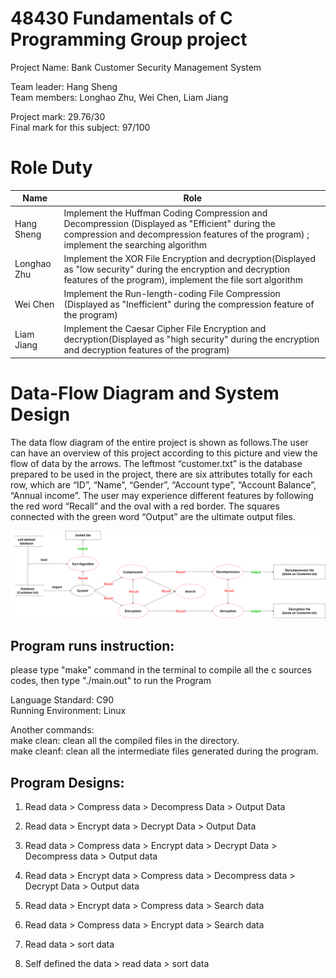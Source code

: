 # 48430 Fundamentals of C Programming Group project

Project Name: Bank Customer Security Management System

Team leader: Hang Sheng<br>
Team members: Longhao Zhu, Wei Chen, Liam Jiang

Project mark: 29.76/30<br>
Final mark for this subject: 97/100

# Role Duty

|Name | Role |
|------ | ------- |
| Hang Sheng | Implement the Huffman Coding Compression and Decompression (Displayed as "Efficient" during the compression and decompression features of the program) ; implement the searching algorithm |
| Longhao Zhu | Implement the XOR File Encryption and decryption(Displayed as "low security" during the encryption and decryption features of the program), implement the file sort algorithm  |
| Wei Chen  | Implement the Run-length-coding File Compression (Displayed as "Inefficient" during the compression feature of the program) |
| Liam Jiang | Implement the Caesar Cipher File Encryption and decryption(Displayed as "high security" during the encryption and decryption features of the program) |

# Data-Flow Diagram and System Design

The data flow diagram of the entire project is shown as follows.The user can have an overview of this project according to this picture and view the flow of data by the arrows. The leftmost “customer.txt” is the database prepared to be used in the project, there are six attributes totally for each row, which are “ID”, “Name”, “Gender”, “Account type”, “Account Balance”, “Annual income”. The user may experience different features by following the red word “Recall” and the oval with a red border. The squares connected with the green word “Output” are the ultimate output files.


![image](https://github.com/ShengHangNB/README-images/blob/main/C%20Project%20Data-flow%20diagram%20.png)

## Program runs instruction:

please type "make" command in the terminal to compile all the c sources codes, then type "./main.out" to run the Program

Language Standard: C90 <br>
Running Environment: Linux <br>

Another commands: <br> 
make clean: clean all the compiled files in the directory. <br>
make cleanf: clean all the intermediate  files generated during the program. <br>

## Program Designs:

1. Read data > Compress data > Decompress Data > Output Data

2. Read data > Encrypt data > Decrypt Data > Output Data

3. Read data > Compress data > Encrypt data > Decrypt Data > Decompress data > Output data

4. Read data > Encrypt data > Compress data > Decompress data > Decrypt Data > Output data

5. Read data > Encrypt data > Compress data > Search data

6. Read data > Compress data > Encrypt data > Search data

7. Read data > sort data

8. Self defined the data > read data > sort data



